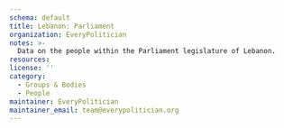 ```yaml
---
schema: default
title: Lebanon: Parliament
organization: EveryPolitician
notes: >-
  Data on the people within the Parliament legislature of Lebanon.
resources:
license: ''
category:
  - Groups & Bodies
  - People
maintainer: EveryPolitician
maintainer_email: team@everypolitician.org
---
```

